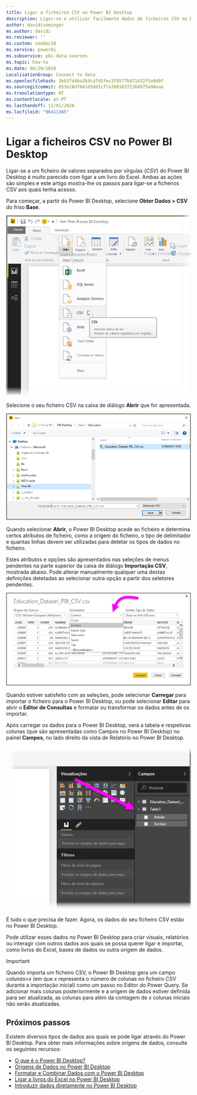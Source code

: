 ```yaml
---
title: Ligar a ficheiros CSV no Power BI Desktop
description: Ligar-se e utilizar facilmente dados de ficheiros CSV no Power BI Desktop
author: davidiseminger
ms.author: davidi
ms.reviewer: ''
ms.custom: seodec18
ms.service: powerbi
ms.subservice: pbi-data-sources
ms.topic: how-to
ms.date: 08/29/2019
LocalizationGroup: Connect to data
ms.openlocfilehash: 3bb37d4ba3b3ca7d5fec3f8577b971432f5a9d0f
ms.sourcegitcommit: 653e18d7041d3dd1cf7a38010372366975a98eae
ms.translationtype: HT
ms.contentlocale: pt-PT
ms.lasthandoff: 12/01/2020
ms.locfileid: "96411385"
---
```

# <a name="connect-to-csv-files-in-power-bi-desktop"></a>Ligar a ficheiros CSV no Power BI Desktop
Ligar-se a um ficheiro de valores separados por vírgulas (*CSV*) do Power BI Desktop é muito parecido com ligar a um livro do Excel. Ambas as ações são simples e este artigo mostra-lhe os passos para ligar-se a ficheiros CSV aos quais tenha acesso.

Para começar, a partir do Power BI Desktop, selecione **Obter Dados > CSV** do friso **Base**.

![Captura de ecrã a mostrar o menu Obter Dados.](media/desktop-connect-csv/connect-to-csv_1.png)

Selecione o seu ficheiro CSV na caixa de diálogo **Abrir** que for apresentada.

![Captura de ecrã a mostrar a caixa de diálogo Abrir.](media/desktop-connect-csv/connect-to-csv_2.png)

Quando selecionar **Abrir**, o Power BI Desktop acede ao ficheiro e determina certos atributos de ficheiro, como a origem do ficheiro, o tipo de delimitador e quantas linhas devem ser utilizadas para detetar os tipos de dados no ficheiro.

Estes atributos e opções são apresentados nas seleções de menus pendentes na parte superior da caixa de diálogo **Importação CSV**, mostrada abaixo. Pode alterar manualmente qualquer uma destas definições detetadas ao selecionar outra opção a partir dos seletores pendentes.

![Captura de ecrã a mostrar a janela da caixa de diálogo de importação de CSV.](media/desktop-connect-csv/connect-to-csv_3.png)

Quando estiver satisfeito com as seleções, pode selecionar **Carregar** para importar o ficheiro para o Power BI Desktop, ou pode selecionar **Editar** para abrir o **Editor de Consultas** e formatar ou transformar os dados antes de os importar.

Após carregar os dados para o Power BI Desktop, verá a tabela e respetivas colunas (que são apresentadas como Campos no Power BI Desktop) no painel **Campos**, no lado direito da vista de Relatório no Power BI Desktop.

![Captura de ecrã da janela Power BI Desktop, a mostrar o painel Campos.](media/desktop-connect-csv/connect-to-csv_4.png)

É tudo o que precisa de fazer. Agora, os dados do seu ficheiro CSV estão no Power BI Desktop.

Pode utilizar esses dados no Power BI Desktop para criar visuais, relatórios ou interagir com outros dados aos quais se possa querer ligar e importar, como livros do Excel, bases de dados ou outra origem de dados.

> [!IMPORTANT]
> Quando importa um ficheiro CSV, o Power BI Desktop gera um campo *colunas=x* (em que *x* representa o número de colunas no ficheiro CSV durante a importação inicial) como um passo no Editor do Power Query. Se adicionar mais colunas posteriormente e a origem de dados estiver definida para ser atualizada, as colunas para além da contagem de *x* colunas iniciais não serão atualizadas. 


## <a name="next-steps"></a>Próximos passos
Existem diversos tipos de dados aos quais se pode ligar através do Power BI Desktop. Para obter mais informações sobre origens de dados, consulte os seguintes recursos:

* [O que é o Power BI Desktop?](../fundamentals/desktop-what-is-desktop.md)
* [Origens de Dados no Power BI Desktop](desktop-data-sources.md)
* [Formatar e Combinar Dados com o Power BI Desktop](desktop-shape-and-combine-data.md)
* [Ligar a livros do Excel no Power BI Desktop](desktop-connect-excel.md)   
* [Introduzir dados diretamente no Power BI Desktop](desktop-enter-data-directly-into-desktop.md)   
